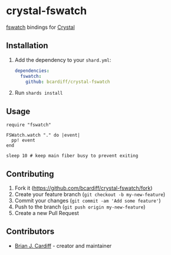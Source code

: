 # crystal-fswatch

[fswatch](https://emcrisostomo.github.io/fswatch/) bindings for [Crystal](https://crystal-lang.org/)

## Installation

1. Add the dependency to your `shard.yml`:

   ```yaml
   dependencies:
     fswatch:
       github: bcardiff/crystal-fswatch
   ```

2. Run `shards install`

## Usage

```crystal
require "fswatch"

FSWatch.watch "." do |event|
  pp! event
end

sleep 10 # keep main fiber busy to prevent exiting
```

## Contributing

1. Fork it (<https://github.com/bcardiff/crystal-fswatch/fork>)
2. Create your feature branch (`git checkout -b my-new-feature`)
3. Commit your changes (`git commit -am 'Add some feature'`)
4. Push to the branch (`git push origin my-new-feature`)
5. Create a new Pull Request

## Contributors

- [Brian J. Cardiff](https://github.com/bcardiff) - creator and maintainer
